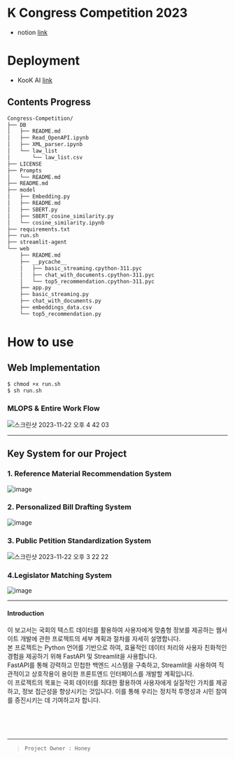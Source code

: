 # K Congress Competition 2023
- notion [link](https://emphasized-leech-c56.notion.site/K-Congress-Data-Competition-3762258f913047dd9bfb563a6c3b4cd3?pvs=4)

# Deployment
- KooK AI [link](https://kookai.streamlit.app/)
## Contents Progress
```bash
Congress-Competition/
├── DB
│   ├── README.md
│   ├── Read_OpenAPI.ipynb
│   ├── XML_parser.ipynb
│   └── law_list
│       └── law_list.csv
├── LICENSE
├── Prompts
│   └── README.md
├── README.md
├── model
│   ├── Embedding.py
│   ├── README.md
│   ├── SBERT.py
│   ├── SBERT_cosine_similarity.py
│   └── cosine_similarity.ipynb
├── requirements.txt
├── run.sh
├── streamlit-agent
└── web
    ├── README.md
    ├── __pycache__
    │   ├── basic_streaming.cpython-311.pyc
    │   ├── chat_with_documents.cpython-311.pyc
    │   └── top5_recommendation.cpython-311.pyc
    ├── app.py
    ├── basic_streaming.py
    ├── chat_with_documents.py
    ├── embeddings_data.csv
    └── top5_recommendation.py
```

# How to use
## Web Implementation
```bash
$ chmod +x run.sh
$ sh run.sh
```

### MLOPS & Entire Work Flow
![스크린샷 2023-11-22 오후 4 42 03](https://github.com/sparkerhoney/Congress_Competition/assets/108461006/570f60bf-df72-4c19-9411-1e6b0ff471a6)

---

## Key System for our Project
### 1. Reference Material Recommendation System
![image](https://github.com/sparkerhoney/Congress_Competition/assets/108461006/48a4afbd-eaee-4729-b602-3c8d7c7bf5a8)

### 2. Personalized Bill Drafting System
![image](https://github.com/sparkerhoney/Congress_Competition/assets/108461006/031e91fe-00a3-4bf3-8d61-1bcce8beef89)

### 3. Public Petition Standardization System
![스크린샷 2023-11-22 오후 3 22 22](https://github.com/sparkerhoney/Congress_Competition/assets/108461006/84381997-29b3-451b-a2fd-8d810527d13f)

### 4.Legislator Matching System
![image](https://github.com/sparkerhoney/Congress_Competition/assets/108461006/9450bf12-2c81-4708-93eb-4fe321465fc5)

---

#### Introduction
이 보고서는 국회의 텍스트 데이터를 활용하여 사용자에게 맞춤형 정보를 제공하는 웹사이트 개발에 관한 프로젝트의 세부 계획과 절차를 자세히 설명합니다.<br>
본 프로젝트는 Python 언어를 기반으로 하여, 효율적인 데이터 처리와 사용자 친화적인 경험을 제공하기 위해 FastAPI 및 Streamlit을 사용합니다.<br>
FastAPI를 통해 강력하고 민첩한 백엔드 시스템을 구축하고, Streamlit을 사용하여 직관적이고 상호작용이 용이한 프론트엔드 인터페이스를 개발할 계획입니다.<br>
이 프로젝트의 목표는 국회 데이터를 최대한 활용하여 사용자에게 실질적인 가치를 제공하고, 정보 접근성을 향상시키는 것입니다. 이를 통해 우리는 정치적 투명성과 시민 참여를 증진시키는 데 기여하고자 합니다.<br>

<br>
<br>
<br>

---

> `Project Owner : Honey`